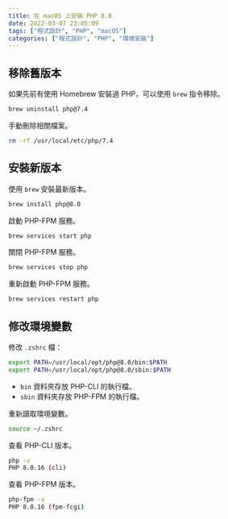 ```yaml
---
title: 在 macOS 上安裝 PHP 8.0
date: 2022-03-07 23:05:09
tags: ["程式設計", "PHP", "macOS"]
categories: ["程式設計", "PHP", "環境安裝"]
---
```


## 移除舊版本

如果先前有使用 Homebrew 安裝過 PHP，可以使用 `brew` 指令移除。

```BASH
brew uninstall php@7.4
```

手動刪除相關檔案。

```BASH
rm -rf /usr/local/etc/php/7.4
```

## 安裝新版本

使用 `brew` 安裝最新版本。

```BASH
brew install php@8.0
```

啟動 PHP-FPM 服務。

```BASH
brew services start php
```

關閉 PHP-FPM 服務。

```BASH
brew services stop php
```

重新啟動 PHP-FPM 服務。

```BASH
brew services restart php
```

## 修改環境變數

修改 `.zshrc` 檔：

```BASH
export PATH=/usr/local/opt/php@8.0/bin:$PATH
export PATH=/usr/local/opt/php@8.0/sbin:$PATH
```

- `bin` 資料夾存放 PHP-CLI 的執行檔。
- `sbin` 資料夾存放 PHP-FPM 的執行檔。

重新讀取環境變數。

```BASH
source ~/.zshrc
```

查看 PHP-CLI 版本。

```BASH
php -v
PHP 8.0.16 (cli)
```

查看 PHP-FPM 版本。

```BASH
php-fpm -v
PHP 8.0.16 (fpm-fcgi)
```
